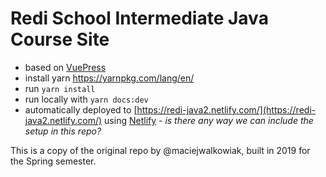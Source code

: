 # Redi School Intermediate Java Course Site

- based on [VuePress](https://vuepress.vuejs.org)
- install yarn https://yarnpkg.com/lang/en/
- run `yarn install`
- run locally with `yarn docs:dev`
- automatically deployed to [https://redi-java2.netlify.com/](https://redi-java2.netlify.com/) using [Netlify](https://netlify.com) - _is there any way we can include the setup in this repo?_

This is a copy of the original repo by @maciejwalkowiak, built in 2019 for the Spring semester.
